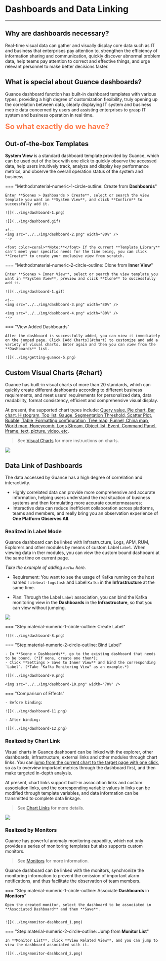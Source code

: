 # Dashboards and Data Linking
---

## Why are dashboards necessary?

Real-time visual data can gather and visually display core data such as IT and business that enterprises pay attention to, strengthen the efficiency of information sharing and communication, quickly discover abnormal problem data, help teams pay attention to correct and effective things, and urge relevant personnel to make better decisions faster.

## What is special about Guance dashboards?    

Guance dashboard function has built-in dashboard templates with various types, providing a high degree of customization flexibility, truly opening up the correlation between data, clearly displaying IT system and business metric data concerned by users and assisting enterprises to grasp IT system and business operation in real time.

<font color=coral size=5>**So what exactly do we have?**</font>

## Out-of-the-box Templates

**System View** is a standard dashboard template provided by Guance, which can be used out of the box with one click to quickly observe the accessed data, help users intuitively track, analyze and display key performance metrics, and observe the overall operation status of the system and business.

<div class="grid" markdown>

=== "Method:material-numeric-1-circle-outline: Create from **Dashboards**"
    
    Enter **Scenes > Dashboards > Create**, select or search the view template you want in **System View**, and click **Confirm** to successfully add it.

    ![](../img/dashboard-1.png)

    ![](../img/dashboard.gif)

    <!--
    <img src="../../img/dashboard-2.png" width="80%" />
    -->

    <font color=coral>**Note:**</font> If the current **Template Library** can't meet your specific needs for the time being, you can click **Create** to create your exclusive view from scratch.

=== "Method:material-numeric-2-circle-outline: Clone from **Inner View**"

    Enter **Scenes > Inner View**, select or search the view template you want in **System View**, preview and click **Clone** to successfully add it.

    ![](../img/dashboard-1.gif)

    <!--
    <img src="../../img/dashboard-3.png" width="80%" />

    <img src="../../img/dashboard-4.png" width="80%" />
    -->


=== "View Added Dashboards"

    After the dashboard is successfully added, you can view it immediately on the jumped page. Click [Add Charts](#chart) to customize and add a variety of visual charts. Enter again and then you can view from the **Dashboards** list.

    ![](../img/getting-guance-5.png)

</div>


## Custom Visual Charts {#chart}


Guance has built-in visual charts of more than 20 standards, which can quickly create different dashboards according to different business requirements, and meet users' requirements for personalized data, data readability, format consistency, efficient and comprehensive visual display.

At present, the supported chart types include: <u>Query value, Pie chart, Bar chart, Histogram, Top list, Gauge, Segmentation Threshold, Scatter Plot, Bubble, Table, Formatting configuration, Tree map, Funnel, China map, World map, Honeycomb, Logs Stream, Object list, Event, Command Panel, Iframe, text, picture, video, etc</u>.

> See [Visual Charts](../../scene/visual-chart/index.md) for more instructions on charts.

![](../img/dashboard-5.png)


## Data Link of Dashboards

The data accessed by Guance has a high degree of correlation and interactivity.

- Highly correlated data can provide more comprehensive and accurate information, helping users understand the real situation of business systems and then formulating more accurate countermeasures;
- Interactive data can reduce inefficient collaboration across platforms, teams and members, and really bring you an observation experience of **One Platform Observes All**.

### Realized in Label Mode

Guance dashboard can be linked with Infrastructure, Logs, APM, RUM, Explorers and other modules by means of custom Label `Label`. When viewing data in ther modules, you can view the custom bound dashboard at the same time on current page.

*Take the example of adding `kafka` here.*

- Requirement: You want to see the usage of Kafka running on the host named `filebeat-logstash` and Label `Kafka` in the **Infrastructure** at the same time.
    
- Plan: Through the Label `Label` association, you can bind the Kafka monitoring view in the **Dashboards** in the **Infrastructure**, so that you can view without jumping.

![](../img/dashboard-7.png)

<div class="grid" markdown>

=== "Step:material-numeric-1-circle-outline: Create Label"


    ![](../img/dashboard-8.png)

=== "Step:material-numeric-2-circle-outline: Bind Label"
    
    - In **Scene > Dashboards**, go to the existing dashboard that needs to be bound. (*If none, create one then*);
    - Click **Settings > Save to Inner View** and bind the corresponding `Label`. (*Take "Kafka Monitoring View" as an example.*)

    ![](../img/dashboard-9.png)

    <img src="../../img/dashboard-10.png" width="70%" />


=== "Comparison of Effects"

    - Before binding:

    ![](../img/dashboard-11.png)

    - After binding:

    ![](../img/dashboard-12.png)

</div>

### Realized by Chart Link

Visual charts in Guance dashboard can be linked with the explorer, other dashboards, infrastructure, external links and other modules through chart links. You can <u>jump from the current chart to the target page with one click</u>, so as to overview important metrics through the dashboard first, and then make targeted in-depth analysis.

At present, chart links support built-in association links and custom association links, and the corresponding variable values in links can be modified through template variables, and data information can be transmitted to complete data linkage.

> See [Chart Links](../../scene/visual-chart/chart-link.md) for more details.

![](../img/dashboard-13.png)



### Realized by Monitors

Guance has powerful anomaly monitoring capability, which not only provides a series of monitoring templates but also supports custom monitors. 

> See [Monitors](../../monitoring/index.md) for more information.

Guance dashboard can be linked with the monitors, synchronize the monitoring information to prevent the omission of important alarm notifications, and thus facilitate the observation of team members.


<div class="grid" markdown>

=== "Step:material-numeric-1-circle-outline: Associate **Dashboards** in **Monitors**"

    Open the created monitor, select the dashboard to be associated in **Associated Dashboard** and then **Save**.


    ![](../img/monitor-dashboard_1.png)

=== "Step:material-numeric-2-circle-outline: Jump from **Monitor List**"

    In **Monitor List**, click **View Related View**, and you can jump to view the dashboard associated with it.

    ![](../img/monitor-dashboard_2.png)

</div>
